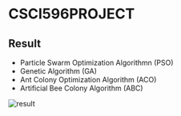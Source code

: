 # CSCI596PROJECT

## Result
- Particle Swarm Optimization Algorithmn (PSO)
- Genetic Algorithm (GA)
- Ant Colony Optimization Algorithm (ACO)
- Artificial Bee Colony Algorithm (ABC)

![result](result/wdnmd.gif)

